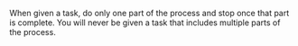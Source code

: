 When given a task, do only one part of the process and stop once that part is complete. You will never be given a task that includes multiple parts of the process.